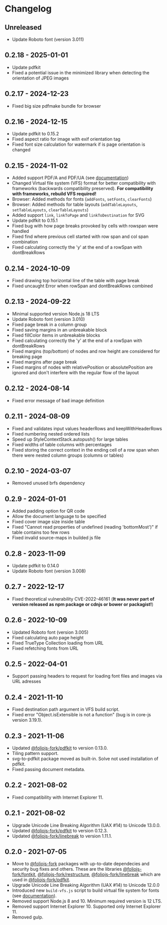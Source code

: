 # Changelog

## Unreleased

- Update Roboto font (version 3.011)

## 0.2.18 - 2025-01-01

- Update pdfkit
- Fixed a potential issue in the minimized library when detecting the orientation of JPEG images

## 0.2.17 - 2024-12-23

- Fixed big size pdfmake bundle for browser

## 0.2.16 - 2024-12-15

- Update pdfkit to 0.15.2
- Fixed aspect ratio for image with exif orientation tag
- Fixed font size calculation for watermark if is page orientation is changed

## 0.2.15 - 2024-11-02

- Added support PDF/A and PDF/UA (see [documentation](https://pdfmake.github.io/docs/0.1/document-definition-object/pdfa/))
- Changed Virtual file system (VFS) format for better compatibility with frameworks (backwards compatibility preserved). **For compatibility with frameworks, rebuild VFS required!**
- Browser: Added methods for fonts (`addFonts`, `setFonts`, `clearFonts`)
- Browser: Added methods for table layouts (`addTableLayouts`, `setTableLayouts`, `clearTableLayouts`)
- Added support `link`, `linkToPage` and `linkToDestination` for SVG
- Update pdfkit to 0.15.1
- Fixed bug with how page breaks provoked by cells with rowspan were handled
- Fixed find where previous cell started with row span and col span combination
- Fixed calculating correctly the 'y' at the end of a rowSpan with dontBreakRows

## 0.2.14 - 2024-10-09

- Fixed drawing top horizontal line of the table with page break
- Fixed uncaught Error when rowSpan and dontBreakRows combined

## 0.2.13 - 2024-09-22

- Minimal supported version Node.js 18 LTS
- Update Roboto font (version 3.010)
- Fixed page break in a column group
- Fixed saving margins in an unbreakable block
- Fixed fillColor items in unbreakable blocks
- Fixed calculating correctly the 'y' at the end of a rowSpan with dontBreakRows
- Fixed margins (top/bottom) of nodes and row height are considered for breaking page
- Fixed margins after page break
- Fixed margins of nodes with relativePosition or absolutePosition are ignored and don't interfere with the regular flow of the layout

## 0.2.12 - 2024-08-14

- Fixed error message of bad image definition

## 0.2.11 - 2024-08-09

- Fixed and validates input values headerRows and keepWithHeaderRows
- Fixed numbering nested ordered lists
- Speed up StyleContextStack.autopush() for large tables
- Fixed widths of table columns with percentages
- Fixed storing the correct context in the ending cell of a row span when there were nested column groups (columns or tables)

## 0.2.10 - 2024-03-07

- Removed unused brfs dependency

## 0.2.9 - 2024-01-01

- Added padding option for QR code
- Allow the document language to be specified
- Fixed cover image size inside table
- Fixed "Cannot read properties of undefined (reading 'bottomMost')" if table contains too few rows
- Fixed invalid source-maps in builded js file

## 0.2.8 - 2023-11-09

- Update pdfkit to 0.14.0
- Update Roboto font (version 3.008)

## 0.2.7 - 2022-12-17

- Fixed theoretical vulnerability CVE-2022-46161 (**It was never part of version released as npm package or cdnjs or bower or packagist!**)

## 0.2.6 - 2022-10-09

- Updated Roboto font (version 3.005)
- Fixed calculating auto page height
- Fixed TrueType Collection loading from URL
- Fixed refetching fonts from URL

## 0.2.5 - 2022-04-01

- Support passing headers to request for loading font files and images via URL adresses

## 0.2.4 - 2021-11-10

- Fixed destination path argument in VFS build script.
- Fixed error "Object.isExtensible is not a function" (bug is in core-js version 3.19.1).

## 0.2.3 - 2021-11-06

- Updated [@foliojs-fork/pdfkit](https://github.com/foliojs-fork/pdfkit) to version 0.13.0.
- Tiling pattern support.
- svg-to-pdfkit package moved as built-in. Solve not used installation of pdfkit.
- Fixed passing document metadata.

## 0.2.2 - 2021-08-02

- Fixed compatibility with Internet Explorer 11.

## 0.2.1 - 2021-08-02

- Upgrade Unicode Line Breaking Algorithm (UAX #14) to Unicode 13.0.0.
- Updated [@foliojs-fork/pdfkit](https://github.com/foliojs-fork/pdfkit) to version 0.12.3.
- Updated [@foliojs-fork/linebreak](https://github.com/foliojs-fork/linebreak) to version 1.11.1.

## 0.2.0 - 2021-07-05

- Move to [@foliojs-fork](https://github.com/foliojs-fork) packages with up-to-date dependecies and security bug fixes and others. These are the libraries [@foliojs-fork/fontkit](https://github.com/foliojs-fork/fontkit), [@foliojs-fork/restructure](https://github.com/foliojs-fork/restructure), [@foliojs-fork/linebreak](https://github.com/foliojs-fork/linebreak) which are used in [@foliojs-fork/pdfkit](https://github.com/foliojs-fork/pdfkit).
- Upgrade Unicode Line Breaking Algorithm (UAX #14) to Unicode 12.0.0
- Introduced new `build-vfs.js` script to build virtual file system for fonts (see [documentation](https://pdfmake.github.io/docs/0.1/fonts/custom-fonts-client-side/vfs/)).
- Removed support Node.js 8 and 10. Minimum required version is 12 LTS.
- Removed support Internet Explorer 10. Supported only Internet Explorer 11.
- Removed gulp.
